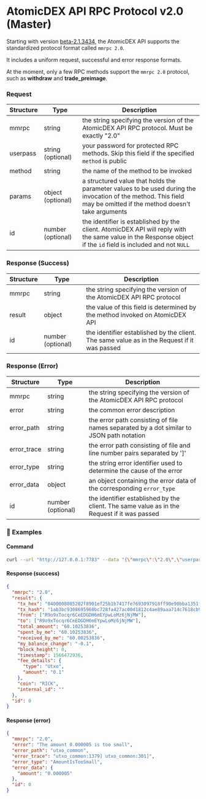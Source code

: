 # AtomicDEX API RPC Protocol v2.0 (Master)

Starting with version [beta-2.1.3434](https://github.com/KomodoPlatform/atomicDEX-API/releases/tag/beta-2.1.3434), the AtomicDEX API supports the standardized protocol format called `mmrpc 2.0`.

It includes a uniform request, successful and error response formats.

At the moment, only a few RPC methods support the `mmrpc 2.0` protocol, such as **withdraw** and **trade_preimage**.

### Request

| Structure | Type              | Description                                                                                                                                                       |
| --------- | ----------------- | ----------------------------------------------------------------------------------------------------------------------------------------------------------------- |
| mmrpc     | string            | the string specifying the version of the AtomicDEX API RPC protocol. Must be exactly "2.0"                                                                        |
| userpass  | string (optional) | your password for protected RPC methods. Skip this field if the specified `method` is public                                                                      |
| method    | string            | the name of the method to be invoked                                                                                                                              |
| params    | object (optional) | a structured value that holds the parameter values to be used during the invocation of the method. This field may be omitted if the method doesn't take arguments |
| id        | number (optional) | the identifier is established by the client. AtomicDEX API will reply with the same value in the Response object if the `id` field is included and not `NULL`     |

### Response (Success)

| Structure | Type              | Description                                                                                 |
| --------- | ----------------- | ------------------------------------------------------------------------------------------- |
| mmrpc     | string            | the string specifying the version of the AtomicDEX API RPC protocol                         |
| result    | object            | the value of this field is determined by the method invoked on AtomicDEX API                |
| id        | number (optional) | the identifier established by the client. The same value as in the Request if it was passed |

### Response (Error)

| Structure   | Type              | Description                                                                                 |
| ----------- | ----------------- | ------------------------------------------------------------------------------------------- |
| mmrpc       | string            | the string specifying the version of the AtomicDEX API RPC protocol                         |
| error       | string            | the common error description                                                                |
| error_path  | string            | the error path consisting of file names separated by a dot similar to JSON path notation    |
| error_trace | string            | the error path consisting of file and line number pairs separated by ']'                    |
| error_type  | string            | the string error identifier used to determine the cause of the error                        |
| error_data  | object            | an object containing the error data of the corresponding `error_type`                       |
| id          | number (optional) | the identifier established by the client. The same value as in the Request if it was passed |

### :pushpin: Examples

#### Command

```bash
curl --url "http://127.0.0.1:7783" --data "{\"mmrpc\":\"2.0\",\"userpass\":\"$userpass\",\"method\":\"withdraw\",\"params\":{\"coin\":\"KMD\",\"to\":\"RJTYiYeJ8eVvJ53n2YbrVmxWNNMVZjDGLh\",\"amount\":\"10\"},\"id\":0}"
```

#### Response (success)

```json
{
  "mmrpc": "2.0",
  "result": {
    "tx_hex": "0400008085202f8901ef25b1b7417fe7693097918ff90e90bba1351fff1f3a24cb51a9b45c5636e57e010000006b483045022100b05c870fcd149513d07b156e150a22e3e47fab4bb4776b5c2c1b9fc034a80b8f022038b1bf5b6dad923e4fb1c96e2c7345765ff09984de12bbb40b999b88b628c0f9012102031d4256c4bc9f99ac88bf3dba21773132281f65f9bf23a59928bce08961e2f3ffffffff0200e1f505000000001976a91405aab5342166f8594baf17a7d9bef5d56744332788ac8cbaae5f010000001976a91405aab5342166f8594baf17a7d9bef5d56744332788ace87a5e5d000000000000000000000000000000",
    "tx_hash": "1ab3bc9308695960bc728fa427ac00d1812c4ae89aaa714c7618cb96d111be58",
    "from": ["R9o9xTocqr6CeEDGDH6mEYpwLoMz6jNjMW"],
    "to": ["R9o9xTocqr6CeEDGDH6mEYpwLoMz6jNjMW"],
    "total_amount": "60.10253836",
    "spent_by_me": "60.10253836",
    "received_by_me": "60.00253836",
    "my_balance_change": "-0.1",
    "block_height": 0,
    "timestamp": 1566472936,
    "fee_details": {
      "type": "Utxo",
      "amount": "0.1"
    },
    "coin": "RICK",
    "internal_id": ""
  },
  "id": 0
}
```

#### Response (error)

```json
{
  "mmrpc": "2.0",
  "error": "The amount 0.000005 is too small",
  "error_path": "utxo_common",
  "error_trace": "utxo_common:1379] utxo_common:301]",
  "error_type": "AmountIsTooSmall",
  "error_data": {
    "amount": "0.000005"
  },
  "id": 0
}
```
